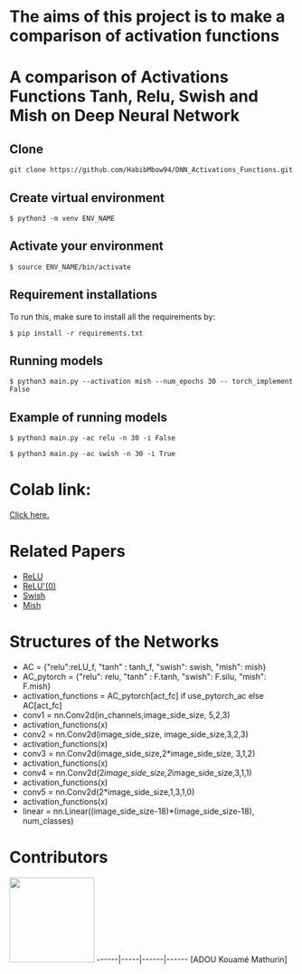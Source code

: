 # The aims of this project is to make a comparison of activation functions

# A comparison of Activations Functions  Tanh, Relu, Swish and Mish on Deep Neural Network

## Clone 

```
git clone https://github.com/HabibMbow94/DNN_Activations_Functions.git 
```
## Create virtual environment ##

```
$ python3 -m venv ENV_NAME
```
## Activate your environment ##

```
$ source ENV_NAME/bin/activate
```

## Requirement installations ##
To run this, make sure to install all the requirements by:

```
$ pip install -r requirements.txt 
```
## Running models  ##

```
$ python3 main.py --activation mish --num_epochs 30 -- torch_implement False  
```
## Example of running models ##
```
$ python3 main.py -ac relu -n 30 -i False  
```

```
$ python3 main.py -ac swish -n 30 -i True 
```
# Colab link:
[Click here.](https://colab.research.google.com/drive/1sz9kNF_jA0RTw9HlhTKheNwwWddRBr7u?usp=sharing)

# Related Papers #


* <a href= 'https://arxiv.org/pdf/1803.08375.pdf'> ReLU </a>
* <a href= 'https://hal.archives-ouvertes.fr/hal-03265059v2/document '> ReLU'(0) </a>
* <a href= 'https://en.wikipedia.org/wiki/Swish_function '> Swish  </a>
* <a href= 'https://www.bmvc2020-conference.com/assets/papers/0928.pdf'> Mish</a>

#  Structures of the Networks  #
* AC = {"relu":reLU_f, "tanh" : tanh_f, "swish": swish, "mish": mish}
* AC_pytorch = {"relu": relu, "tanh" : F.tanh, "swish": F.silu, "mish": F.mish}
* activation_functions = AC_pytorch[act_fc] if use_pytorch_ac else AC[act_fc]
* conv1 = nn.Conv2d(in_channels,image_side_size, 5,2,3)
* activation_functions(x)
* conv2 = nn.Conv2d(image_side_size, image_side_size,3,2,3)
* activation_functions(x)
* conv3 = nn.Conv2d(image_side_size,2*image_side_size, 3,1,2)
* activation_functions(x)
* conv4 = nn.Conv2d(2*image_side_size,2*image_side_size,3,1,1)
* activation_functions(x)
* conv5 = nn.Conv2d(2*image_side_size,1,3,1,0)
* activation_functions(x)
* linear = nn.Linear((image_side_size-18)*(image_side_size-18), num_classes)



# Contributors
<img src="/Users/akmadou/Documents/Activation_function/DNN_Activations_Functions/Beamer/mi.jpeg" width="150" height="150"> 
<!-- | <img src="https://avatars.githubusercontent.com/u/72751041?v=4" width="100" height="100"> | <img src="https://avatars.githubusercontent.com/u/98966969?v=4" width="100" height="100"> | <img src="https://avatars.githubusercontent.com/u/99017712?v=4" width="100" height="100"> -->
------|-----|------|------
[ADOU Kouamé Mathurin]

<!-- (https://github.com/FenosoaRandrianjatovo) | [Habib Mbow] -->


<!-- (https://github.com/HabibMbow94) | [Santatriniaina Avotra Randrianambinina](https://github.com/AvotraRan) | [Heritiana Daniel Andriasolofo](https://github.com/heritiana-aimsammi-sn2022) -->
 
 
